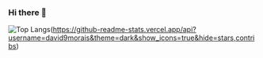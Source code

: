 ### Hi there 👋

<!--
**david9morais/david9morais** is a ✨ _special_ ✨ repository because its `README.md` (this file) appears on your GitHub profile.

Here are some ideas to get you started:

- 🔭 I’m currently working on ...
- 🌱 I’m currently learning ...
- 👯 I’m looking to collaborate on ...
- 🤔 I’m looking for help with ...
- 💬 Ask me about ...
- 📫 How to reach me: ...
- 😄 Pronouns: ...
- ⚡ Fun fact: ...
-->

![Top Langs](https://github-readme-stats.vercel.app/api/top-langs/?username=david9morais&theme=dark&show_icons=true)(https://github-readme-stats.vercel.app/api?username=david9morais&theme=dark&show_icons=true&hide=stars,contribs)
